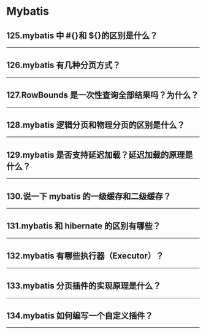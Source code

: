 # Mybatis
## 125.mybatis 中 #{}和 ${}的区别是什么？
---
## 126.mybatis 有几种分页方式？
---
## 127.RowBounds 是一次性查询全部结果吗？为什么？
---
## 128.mybatis 逻辑分页和物理分页的区别是什么？
---
## 129.mybatis 是否支持延迟加载？延迟加载的原理是什么？
---
## 130.说一下 mybatis 的一级缓存和二级缓存？
---
## 131.mybatis 和 hibernate 的区别有哪些？
---
## 132.mybatis 有哪些执行器（Executor）？
---
## 133.mybatis 分页插件的实现原理是什么？
---
## 134.mybatis 如何编写一个自定义插件？
---